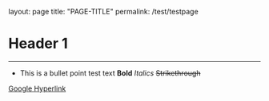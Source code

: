 layout: page
title: "PAGE-TITLE"
permalink: /test/testpage

# Header 1
---

- This is a bullet point
test text
**Bold**
_Italics_
~~Strikethrough~~

[Google Hyperlink](https://www.google.com.au)